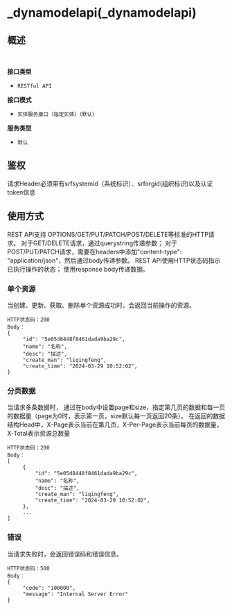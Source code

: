# _dynamodelapi(_dynamodelapi) <!-- {docsify-ignore-all} -->



## 概述
<br>
<p class="panel-title"><b>接口类型</b></p>

* `RESTful API`

<p class="panel-title"><b>接口模式</b></p>

* `实体服务接口（指定实体）（默认）`

<p class="panel-title"><b>服务类型</b></p>

* `默认`


## 鉴权
请求Header必须带有srfsystemid（系统标识）、srforgid(组织标识)以及认证token信息


## 使用方式
REST API支持 OPTIONS/GET/PUT/PATCH/POST/DELETE等标准的HTTP请求。
对于GET/DELETE请求，通过querystring传递参数；
对于POST/PUT/PATCH请求，需要在headers中添加"content-type": "application/json"，然后通过body传递参数。
REST API使用HTTP状态码指示已执行操作的状态； 使用response body传递数据。

### 单个资源
当创建、更新、获取、删除单个资源成功时，会返回当前操作的资源。

```
HTTP状态码：200
Body：
{
     "id": "5e05d8448f8461dada9ba29c",
     "name": "名称",
     "desc": "描述",
     "create_man": "liqingfeng",
     "create_time": "2024-03-29 10:52:02",
}
```

### 分页数据
当请求多条数据时， 通过在body中设置page和size，指定第几页的数据和每一页的数据量（page为0时，表示第一页，size默认每一页返回20条）。
在返回的数据结构Head中，X-Page表示当前在第几页，X-Per-Page表示当前每页的数据量，X-Total表示资源总数量

```
HTTP状态码：200
Body：
[
     {
         "id": "5e05d8448f8461dada9ba29c",
         "name": "名称",
         "desc": "描述",
         "create_man": "liqingfeng",
         "create_time": "2024-03-29 10:52:02",
     },
     ...
]

```

### 错误
当请求失败时，会返回错误码和错误信息。

```
HTTP状态码：500
Body：
{
     "code": "100000",
     "message": "Internal Server Error"
}
```

